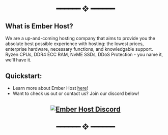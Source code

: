 <h2 align="center"> ━━━━━━  ❖  ━━━━━━ </h2>


## What is Ember Host?

We are a up-and-coming hosting company that aims to provide you the absolute best possible experience with hosting: the lowest prices, enterprise hardware, necessary functions, and knowledgable support. Ryzen CPUs, DDR4 ECC RAM, NvME SSDs, DDoS Protection - you name it, we'll have it.


## Quickstart:

- Learn more about Ember Host [here](https://ember.host)!
- Want to check us out or contact us? Join our discord below!

<h2 align="center"> <a href="https://discord.gg/68s9zKtSFb" align = "center">
          <img alt="Ember Host Discord" src="https://discord.com/api/guilds/1062514276406931476/widget.png?style=banner2"> 
</a>

<h2 align="center"> ━━━━━━  ❖  ━━━━━━ </h2>
